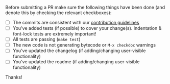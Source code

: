 Before submitting a PR make sure the following things have been done (and denote this
by checking the relevant checkboxes):

- [ ] The commits are consistent with our [contribution guidelines](../CONTRIBUTING.md)
- [ ] You've added tests (if possible) to cover your change(s). Indentation & font-lock tests are extremely important!
- [ ] All tests are passing (`make test`)
- [ ] The new code is not generating bytecode or `M-x checkdoc` warnings
- [ ] You've updated the changelog (if adding/changing user-visible functionality)
- [ ] You've updated the readme (if adding/changing user-visible functionality)

Thanks!
